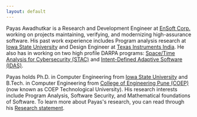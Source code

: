```yaml
---
layout: default
---
```


Payas Awadhutkar is a Research and Development Engineer at [EnSoft Corp.](https://www.ensoftcorp.com/) working on projects maintaining, verifying, and modernizing high-assurance software. His past work experience includes Program analysis research at [Iowa State University](https://www.iastate.edu) and Design Engineer at [Texas Instruments India](https://www.ti.com/). He also has in working on two high profile DARPA programs: [Space/Time Analysis for Cybersecurity (STAC)](https://www.darpa.mil/program/space-time-analysis-for-cybersecurity) and [Intent-Defined Adaptive Software (IDAS)](https://www.darpa.mil/program/intent-defined-adaptive-software).

Payas holds Ph.D. in Computer Engineering from [Iowa State University](https://www.iastate.edu) and B.Tech. in Computer Engineering from [College of Engineering Pune (COEP)](https://www.coep.org.in/) (now known as COEP Technological University). His research interests include Program Analysis, Software Security, and Mathematical foundations of Software. To learn more about Payas's research, you can read through his [Research statement](/docs/payas-research-statement.pdf).